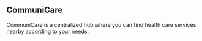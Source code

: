 ## CommuniCare 
CommuniCare is a centralized hub where you can find health care services nearby according to your needs.
